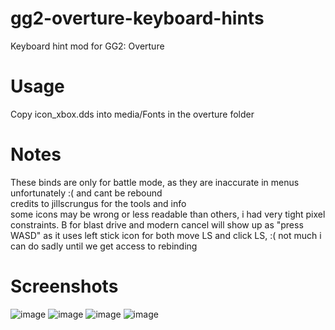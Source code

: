 # gg2-overture-keyboard-hints
Keyboard hint mod for GG2: Overture

# Usage
Copy icon_xbox.dds into media/Fonts in the overture folder

# Notes
These binds are only for battle mode, as they are inaccurate in menus unfortunately :( and cant be rebound  
credits to jillscrungus for the tools and info  
some icons may be wrong or less readable than others, i had very tight pixel constraints. B for blast drive and modern cancel will show up as "press WASD" as it uses left stick icon for both move LS and click LS, :( not much i can do sadly until we get access to rebinding

# Screenshots
![image](https://github.com/youmukonpaku1337/gg2-overture-keyboard-hints/assets/50289495/37bd42ba-a07e-4594-955f-3e6f4c0dce65)
![image](https://github.com/youmukonpaku1337/gg2-overture-keyboard-hints/assets/50289495/9347cc3f-bea4-493e-b47b-80f76fa69584)
![image](https://github.com/youmukonpaku1337/gg2-overture-keyboard-hints/assets/50289495/e3554493-85a3-421e-ab35-b36d0c979d85)
![image](https://github.com/youmukonpaku1337/gg2-overture-keyboard-hints/assets/50289495/fb43d8c9-bd5a-42b9-9611-71508337ed33)
